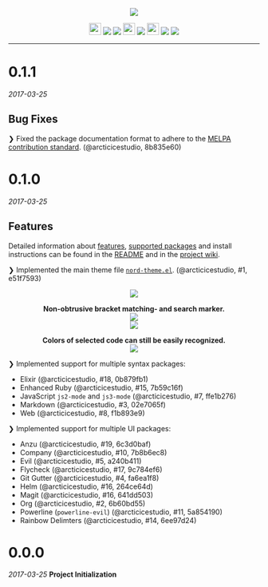 <p align="center"><img src="https://cdn.rawgit.com/arcticicestudio/nord-emacs/develop/assets/nord-emacs-banner.svg"/></p>

<p align="center"><img src="https://assets-cdn.github.com/favicon.ico" width=24 height=24/> <a href="https://github.com/arcticicestudio/nord-emacs/releases/latest"><img src="https://img.shields.io/github/release/arcticicestudio/nord-emacs.svg"/></a> <a href="https://github.com/arcticicestudio/nord/releases/tag/v0.2.0"><img src="https://img.shields.io/badge/Nord-v0.2.0-88C0D0.svg"/></a> <img src="https://www.gnu.org/software/emacs/images/emacs.png" width=24 height=24/> <a href="https://www.gnu.org/software/emacs/#Releases"><img src="https://img.shields.io/badge/Emacs-24+-B48EAD.svg"/></a> <img src="https://melpa.org/favicon.ico" width=24 height=24/> <a href="https://stable.melpa.org/#/nord-theme"><img src="https://stable.melpa.org/packages/nord-theme-badge.svg"/></a> <a href="https://melpa.org/#/nord-theme"><img src="https://melpa.org/packages/nord-theme-badge.svg"/></a></p>

---

# 0.1.1
*2017-03-25*
## Bug Fixes
❯ Fixed the package documentation format to adhere to the [MELPA contribution standard](https://github.com/melpa/melpa/blob/master/CONTRIBUTING.md). (@arcticicestudio, 8b835e60)

# 0.1.0
*2017-03-25*
## Features
Detailed information about [features](https://github.com/arcticicestudio/nord-emacs/blob/develop/README.md#features), [supported packages](https://github.com/arcticicestudio/nord-emacs/blob/develop/README.md#package-support) and install instructions can be found in the [README](https://github.com/arcticicestudio/nord-emacs/blob/develop/README.md#installation) and in the [project wiki](https://github.com/arcticicestudio/nord-emacs/wiki).

❯ Implemented the main theme file [`nord-theme.el`](https://github.com/arcticicestudio/nord-emacs/blob/develop/nord-theme.el). (@arcticicestudio, #1, e51f7593)

<p align="center"><img src="https://raw.githubusercontent.com/arcticicestudio/nord-emacs/develop/assets/scrot-lang-java.png"/></p>

<p align="center"><strong>Non-obtrusive bracket matching- and search marker.</strong><br><img src="https://raw.githubusercontent.com/arcticicestudio/nord-emacs/develop/assets/scrot-feature-bracket-matching.png"/><br><img src="https://raw.githubusercontent.com/arcticicestudio/nord-emacs/develop/assets/scrot-feature-search.gif"/></p>

<p align="center"><strong>Colors of selected code can still be easily recognized.</strong><br><img src="https://raw.githubusercontent.com/arcticicestudio/nord-emacs/develop/assets/scrcast-feature-selection.gif"/></p>

❯ Implemented support for multiple syntax packages:
  - Elixir (@arcticicestudio, #18, 0b879fb1)
  - Enhanced Ruby (@arcticicestudio, #15, 7b59c16f)
  - JavaScript `js2-mode` and `js3-mode` (@arcticicestudio, #7, ffe1b276)
  - Markdown (@arcticicestudio, #3, 02e7065f)
  - Web (@arcticicestudio, #8, f1b893e9)

❯ Implemented support for multiple UI packages:
  - Anzu (@arcticicestudio, #19, 6c3d0baf)
  - Company (@arcticicestudio, #10, 7b8b6ec8)
  - Evil (@arcticicestudio, #5, a240b411)
  - Flycheck (@arcticicestudio, #17, 9c784ef6)
  - Git Gutter (@arcticicestudio, #4, fa6ea1f8)
  - Helm (@arcticicestudio, #16, 264ce64d)
  - Magit (@arcticicestudio, #16, 641dd503)
  - Org (@arcticicestudio, #2, 6b60bd55)
  - Powerline (`powerline-evil`) (@arcticicestudio, #11, 5a854190)
  - Rainbow Delimters (@arcticicestudio, #14, 6ee97d24)

# 0.0.0
*2017-03-25*
**Project Initialization**
